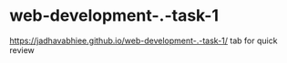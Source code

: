 # web-development-.-task-1

 https://jadhavabhiee.github.io/web-development-.-task-1/ tab for quick review
